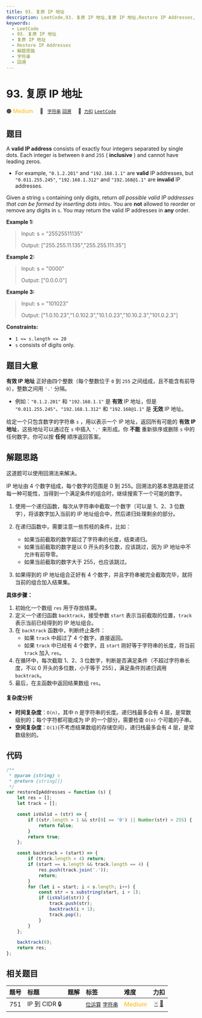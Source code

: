 ```yaml
---
title: 93. 复原 IP 地址
description: LeetCode,93. 复原 IP 地址,复原 IP 地址,Restore IP Addresses,解题思路,字符串,回溯
keywords:
  - LeetCode
  - 93. 复原 IP 地址
  - 复原 IP 地址
  - Restore IP Addresses
  - 解题思路
  - 字符串
  - 回溯
---
```


# 93. 复原 IP 地址

🟠 <font color=#ffb800>Medium</font>&emsp; 🔖&ensp; [`字符串`](/tag/string.md) [`回溯`](/tag/backtracking.md)&emsp; 🔗&ensp;[`力扣`](https://leetcode.cn/problems/restore-ip-addresses) [`LeetCode`](https://leetcode.com/problems/restore-ip-addresses)

## 题目

A **valid IP address** consists of exactly four integers separated by single
dots. Each integer is between `0` and `255` ( **inclusive** ) and cannot have
leading zeros.

- For example, `"0.1.2.201"` and `"192.168.1.1"` are **valid** IP addresses, but `"0.011.255.245"`, `"192.168.1.312"` and `"192.168@1.1"` are **invalid** IP addresses.

Given a string `s` containing only digits, return _all possible valid IP
addresses that can be formed by inserting dots into_`s`. You are **not**
allowed to reorder or remove any digits in `s`. You may return the valid IP
addresses in **any** order.

**Example 1:**

> Input: s = "25525511135"
>
> Output: ["255.255.11.135","255.255.111.35"]

**Example 2:**

> Input: s = "0000"
>
> Output: ["0.0.0.0"]

**Example 3:**

> Input: s = "101023"
>
> Output: ["1.0.10.23","1.0.102.3","10.1.0.23","10.10.2.3","101.0.2.3"]

**Constraints:**

- `1 <= s.length <= 20`
- `s` consists of digits only.

## 题目大意

**有效 IP 地址** 正好由四个整数（每个整数位于 `0` 到 `255` 之间组成，且不能含有前导 `0`），整数之间用 `'.'` 分隔。

- 例如：`"0.1.2.201"` 和 `"192.168.1.1"` 是 **有效** IP 地址，但是 `"0.011.255.245"`、`"192.168.1.312"` 和 `"192.168@1.1"` 是 **无效** IP 地址。

给定一个只包含数字的字符串 `s` ，用以表示一个 IP 地址，返回所有可能的 **有效 IP 地址**，这些地址可以通过在 `s` 中插入 `'.'` 来形成。你 **不能** 重新排序或删除 `s` 中的任何数字。你可以按 **任何** 顺序返回答案。

## 解题思路

这道题可以使用回溯法来解决。

IP 地址由 4 个数字组成，每个数字的范围是 0 到 255。回溯法的基本思路是尝试每一种可能性，当得到一个满足条件的组合时，继续搜索下一个可能的数字。

1. 使用一个递归函数，每次从字符串中截取一个数字（可以是 1、2、3 位数字），将该数字加入当前的 IP 地址组合中，然后递归处理剩余的部分。

2. 在递归函数中，需要注意一些剪枝的条件，比如：

   - 如果当前截取的数字超过了字符串的长度，结束递归。
   - 如果当前截取的数字是以 0 开头的多位数，应该跳过，因为 IP 地址中不允许有前导零。
   - 如果当前截取的数字大于 255，也应该跳过。

3. 如果得到的 IP 地址组合正好有 4 个数字，并且字符串被完全截取完毕，就将当前的组合加入结果集。

**具体步骤：**

1. 初始化一个数组 `res` 用于存放结果。
2. 定义一个递归函数 `backtrack`，接受参数 `start` 表示当前截取的位置，`track` 表示当前已经得到的 IP 地址组合。
3. 在 `backtrack` 函数中，判断终止条件：
   - 如果 `track` 中超过了 4 个数字，直接返回。
   - 如果 `track` 中已经有 4 个数字，且 `start` 刚好等于字符串的长度，将当前 `track` 加入 `res`。
4. 在循环中，每次截取 1、2、3 位数字，判断是否满足条件（不超过字符串长度，不以 0 开头的多位数，小于等于 255），满足条件则递归调用 `backtrack`。
5. 最后，在主函数中返回结果数组 `res`。

#### 复杂度分析

- **时间复杂度**：`O(n)`，其中 n 是字符串的长度。递归栈最多会有 4 层，是常数级别的；每个字符都可能成为 IP 的一个部分，需要检查 `O(n)` 个可能的子串。
- **空间复杂度**：`O(1)`(不考虑结果数组的存储空间)，递归栈最多会有 4 层，是常数级别的。

## 代码

```javascript
/**
 * @param {string} s
 * @return {string[]}
 */
var restoreIpAddresses = function (s) {
	let res = [];
	let track = [];

	const isValid = (str) => {
		if ((str.length > 1 && str[0] == '0') || Number(str) > 255) {
			return false;
		}
		return true;
	};

	const backtrack = (start) => {
		if (track.length > 4) return;
		if (start == s.length && track.length == 4) {
			res.push(track.join('.'));
			return;
		}
		for (let i = start; i < s.length; i++) {
			const str = s.substring(start, i + 1);
			if (isValid(str)) {
				track.push(str);
				backtrack(i + 1);
				track.pop();
			}
		}
	};

	backtrack(0);
	return res;
};
```

## 相关题目

<!-- prettier-ignore -->
| 题号 | 标题 | 题解 | 标签 | 难度 | 力扣 |
| :------: | :------ | :------: | :------ | :------ | :------: |
| 751 | IP 到 CIDR 🔒 |  |  [`位运算`](/tag/bit-manipulation.md) [`字符串`](/tag/string.md) | <font color=#ffb800>Medium</font> | [🀄️](https://leetcode.cn/problems/ip-to-cidr) [🔗](https://leetcode.com/problems/ip-to-cidr) |